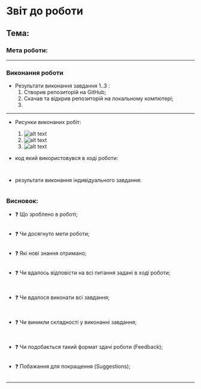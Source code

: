 # Звіт до роботи
## Тема: 
### Мета роботи: 
---
### Виконання роботи
- Результати виконання завдання 1..3 :
    1. Створив репозиторій на GitHub;
    1. Скачав та відкрив репозиторій на локальному компютері;
    1. 
---
- Рисунки виконаних робіт:

    1. ![alt text](https://raw.githubusercontent.com/RomanIT320/LB_kn320_oop/main/pictures/Repo.png "створений репозеторій")
    1. ![alt text](https://raw.githubusercontent.com/RomanIT320/LB_kn320_oop/main/pictures/Repo_VS_code.png "створений репозеторій")
    1. ![alt text](https://raw.githubusercontent.com/RomanIT320/LB_kn320_oop/main/pictures/Repo_VS_code.png "створений репозеторій")
    


- код який використовувся в ході роботи:
```python

```
```text

```

- результати виконання індивідуального завдання:

```text

```

### Висновок: 
- :question: Що зроблено в роботі;

    ```
    
    ```
- :question: Чи досягнуто мети роботи;

    ```
    
    ```
- :question: Які нові знання отримано;

    ```
    
    ```
- :question: Чи вдалось відповісти на всі питання задані в ході роботи;

    ```
     
    ```
- :question: Чи вдалося виконати всі завдання;

    ```
     
    ```
- :question: Чи виникли складності у виконанні завдання;

    ```
     
    ```
- :question: Чи подобається такий формат здачі роботи (Feedback);

    ```
    
    ```
- :question: Побажання для покращення (Suggestions);

    ```

    ```
---